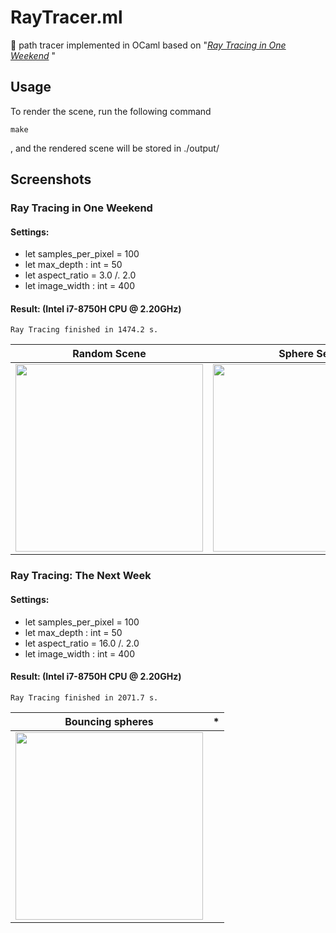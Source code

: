 
# RayTracer.ml

🌈 path tracer implemented in OCaml based on "[_Ray Tracing in One Weekend_](https://raytracing.github.io/books/RayTracingInOneWeekend.html)
"

## Usage

To render the scene, run the following command
``` 
make
```
 , and the rendered scene will be stored in ./output/

## Screenshots

### Ray Tracing in One Weekend

#### Settings:

- let samples_per_pixel = 100
- let max_depth : int = 50
- let aspect_ratio = 3.0 /. 2.0
- let image_width : int = 400

#### Result: (Intel i7-8750H CPU @ 2.20GHz)

```
Ray Tracing finished in 1474.2 s.
```
Random Scene               |  Sphere Sea
:-------------------------:|:-------------------------:
<img src="https://z3.ax1x.com/2021/07/03/R2tV3V.png" height = 300 alt="">  |  <img src="https://z3.ax1x.com/2021/07/03/RRdt9s.png" height = 300 alt="" >



### Ray Tracing: The Next Week

#### Settings:

- let samples_per_pixel = 100
- let max_depth : int = 50
- let aspect_ratio = 16.0 /. 2.0
- let image_width : int = 400

#### Result: (Intel i7-8750H CPU @ 2.20GHz)

```
Ray Tracing finished in 2071.7 s.
```

Bouncing spheres           |  *
:-------------------------:|:-------------------------:
<img src="https://z3.ax1x.com/2021/07/06/RI43TK.png" height = 300 alt="">  |  
